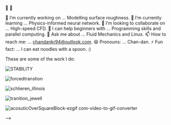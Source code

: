  👋 👋
 
 🔭 I’m currently working on ... Modelling surface roughness.
🌱 I’m currently learning ... Physics-informed neural network.
👯 I’m looking to collaborate on ... High-speed CFD.
🤔 I can help beginners with ... Programming skills and parallel computing.
💬 Ask me about ... Fluid Mechanics and Linux.
📫 How to reach me: ... chandankr94@outlook.com.
😄 Pronouns: ... Chan-dan.
⚡ Fun fact: ... I can eat noodles with a spoon. :)

These are some of the work I do:

![STABILITY](https://github.com/user-attachments/assets/aa070cba-7edf-45cd-a084-aab88e4deb7c)

![forcedtranstion](https://github.com/user-attachments/assets/da6a4a6e-df6d-45fc-89a2-6a658ecdf6db)

![schlieren_illinois](https://github.com/user-attachments/assets/c5e807dd-d684-4c81-8f53-3cbec469a312)

![tranition_jewell](https://github.com/user-attachments/assets/55211931-5bc1-4802-889f-7620eeac67e4)

![acosuticOverSquareBlock-ezgif com-video-to-gif-converter](https://github.com/user-attachments/assets/6f123bc0-ceaf-4a33-915e-19a3ba02beb6)






-->

<!--
**chandan26-ctrl/chandan26-ctrl** is a ✨ _special_ ✨ repository because its `README.md` (this file) appears on your GitHub profile.

Here are some ideas to get you started:

 🔭 I’m currently working on ... Modelling surface roughness
- 🌱 I’m currently learning ... Physics informed neural network
- 👯 I’m looking to collaborate on ... high-speed CFD
- 🤔 I’m looking for help with ... Programming skill
- 💬 Ask me about ... Fluid Mechanics and Linux
- 📫 How to reach me: ... chandankr94@outlook.com
- 😄 Pronouns: ... Chan-dan
- ⚡ Fun fact: ... I eat noodles with spoon :)
-->
